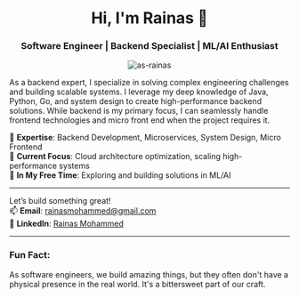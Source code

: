 <h1 align="center">Hi, I'm Rainas 👋</h1>
<h3 align="center">Software Engineer | Backend Specialist | ML/AI Enthusiast</h3>

<p align="center">
  <img src="https://komarev.com/ghpvc/?username=as-rainas&label=Profile%20views&color=0e75b6&style=flat" alt="as-rainas" />
</p>

As a backend expert, I specialize in solving complex engineering challenges and building scalable systems. I leverage my deep knowledge of Java, Python, Go, and system design to create high-performance backend solutions. While backend is my primary focus, I can seamlessly handle frontend technologies and micro front end when the project requires it.

🔹 **Expertise**: Backend Development, Microservices, System Design, Micro Frontend  
🔹 **Current Focus**: Cloud architecture optimization, scaling high-performance systems  
🔹 **In My Free Time**: Exploring and building solutions in ML/AI

---

Let’s build something great!  
📫 **Email**: rainasmohammed@gmail.com  
🔗 **LinkedIn**: [Rainas Mohammed](https://www.linkedin.com/in/as-rainas)

---

### Fun Fact:
As software engineers, we build amazing things, but they often don't have a physical presence in the real world. It's a bittersweet part of our craft.
